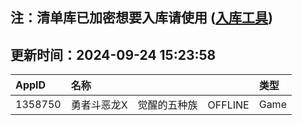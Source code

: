 ## 注：清单库已加密想要入库请使用 ([入库工具](https://github.com/BlankTMing/ManifestAutoUpdate/releases))

## 更新时间：2024-09-24 15:23:58
| AppID | 名称 | 类型  |
| :-------------------- | :----------------------------- | :----------- |
| 1358750 | 勇者斗恶龙X　觉醒的五种族　OFFLINE| Game |
